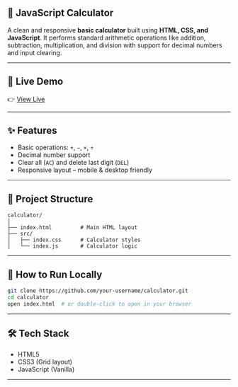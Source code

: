## 🧮 JavaScript Calculator

A clean and responsive **basic calculator** built using **HTML, CSS, and JavaScript**. It performs standard arithmetic operations like addition, subtraction, multiplication, and division with support for decimal numbers and input clearing.

---

## 🔗 Live Demo

👉 [View Live](https://calculator-9f5l.onrender.com)


---

## ✨ Features

* Basic operations: `+`, `−`, `×`, `÷`
* Decimal number support
* Clear all (`AC`) and delete last digit (`DEL`)
* Responsive layout – mobile & desktop friendly

---

## 📂 Project Structure

```
calculator/
│
├── index.html         # Main HTML layout
├── src/
│   ├── index.css      # Calculator styles
│   └── index.js       # Calculator logic
```

---

## 🧪 How to Run Locally

```bash
git clone https://github.com/your-username/calculator.git
cd calculator
open index.html  # or double-click to open in your browser
```

---

## 🛠 Tech Stack

* HTML5
* CSS3 (Grid layout)
* JavaScript (Vanilla)

---

